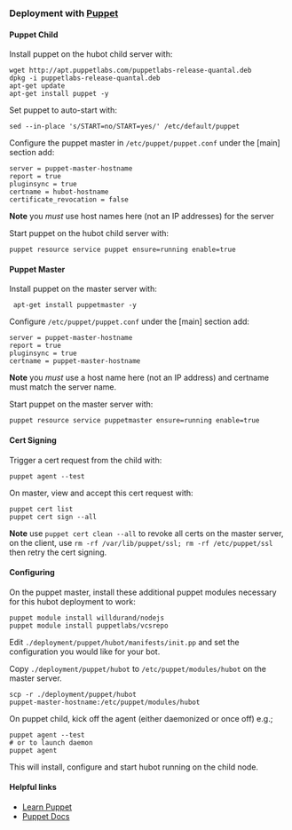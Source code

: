 ### Deployment with [Puppet](http://puppetlabs.com)

#### Puppet Child

Install puppet on the hubot child server with:

    wget http://apt.puppetlabs.com/puppetlabs-release-quantal.deb
    dpkg -i puppetlabs-release-quantal.deb
    apt-get update
    apt-get install puppet -y

Set puppet to auto-start with:

    sed --in-place 's/START=no/START=yes/' /etc/default/puppet

Configure the puppet master in `/etc/puppet/puppet.conf` under the [main]
section add:

    server = puppet-master-hostname
    report = true
    pluginsync = true
    certname = hubot-hostname
    certificate_revocation = false

**Note** you _must_ use host names here (not an IP addresses) for the server

Start puppet on the hubot child server with:

    puppet resource service puppet ensure=running enable=true

#### Puppet Master

Install puppet on the master server with:

     apt-get install puppetmaster -y

Configure `/etc/puppet/puppet.conf` under the [main] section add:

    server = puppet-master-hostname
    report = true
    pluginsync = true
    certname = puppet-master-hostname

**Note** you _must_ use a host name here (not an IP address) and certname must
match the server name.

Start puppet on the master server with:

    puppet resource service puppetmaster ensure=running enable=true

#### Cert Signing

Trigger a cert request from the child with:

    puppet agent --test

On master, view and accept this cert request with:

    puppet cert list
    puppet cert sign --all

**Note** use `puppet cert clean --all` to revoke all certs on the master server,
on the client, use `rm -rf /var/lib/puppet/ssl; rm -rf /etc/puppet/ssl` then
retry the cert signing.

#### Configuring

On the puppet master, install these additional puppet modules necessary for this
hubot deployment to work:

    puppet module install willdurand/nodejs
    puppet module install puppetlabs/vcsrepo

Edit `./deployment/puppet/hubot/manifests/init.pp` and set the configuration you
would like for your bot.

Copy `./deployment/puppet/hubot` to `/etc/puppet/modules/hubot` on the master
server.

    scp -r ./deployment/puppet/hubot
    puppet-master-hostname:/etc/puppet/modules/hubot

On puppet child, kick off the agent (either daemonized or once off) e.g.;

    puppet agent --test
    # or to launch daemon
    puppet agent

This will install, configure and start hubot running on the child node.

#### Helpful links

* [Learn Puppet](https://puppetlabs.com/learn)
* [Puppet Docs](http://docs.puppetlabs.com)
